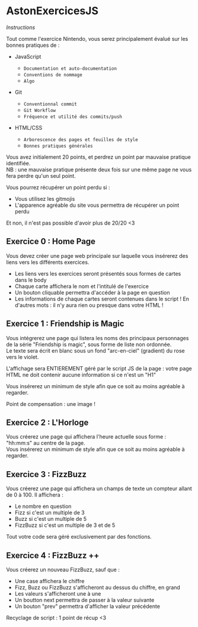 # AstonExercicesJS

*Instructions*

Tout comme l'exercice Nintendo, vous serez principalement évalué sur les bonnes pratiques de : 

* JavaScript
    * `Documentation et auto-documentation`
    * `Conventions de nommage`
    * `Algo`

* Git
    * `Conventionnal commit`
    * `Git Workflow`
    * `Fréquence et utilité des commits/push`

* HTML/CSS
    * `Arborescence des pages et feuilles de style`
    * `Bonnes pratiques générales`

Vous avez initialement 20 points, et perdrez un point par mauvaise pratique identifiée.  
NB : une mauvaise pratique présente deux fois sur une même page ne vous fera perdre qu'un seul point.

Vous pourrez récupérer un point perdu si  : 

* Vous utilisez les gitmojis
* L'apparence agréable du site vous permettra de récupérer un point perdu

Et non, il n'est pas possible d'avoir plus de 20/20 <3

## Exercice 0 : Home Page

Vous devez créer une page web principale sur laquelle vous insérerez des liens vers les différents exercices.

* Les liens vers les exercices seront présentés sous formes de cartes dans le body
* Chaque carte affichera le nom et l'intitulé de l'exercice
* Un bouton cliquable permettra d'accéder à la page en question
* Les informations de chaque cartes seront contenues dans le script ! En d'autres mots : il n'y aura rien ou presque dans votre HTML !

## Exercice 1 : Friendship is Magic

Vous intégrerez une page qui listera les noms des principaux personnages de la série "Friendship is magic", sous forme de liste non ordonnée.  
Le texte sera écrit en blanc sous un fond "arc-en-ciel" (gradient) du rose vers le violet.

L'affichage sera ENTIEREMENT géré par le script JS de la page : votre page HTML ne doit contenir aucune information si ce n'est un "H1"

Vous insérerez un minimum de style afin que ce soit au moins agréable à regarder.

Point de compensation : une image !

## Exercice 2 : L'Horloge

Vous créerez une page qui affichera l'heure actuelle sous forme : "hh:mm:s" au centre de la page.  
Vous insérerez un minimum de style afin que ce soit au moins agréable à regarder.

## Exercice 3 : FizzBuzz

Vous créerez une page qui affichera un champs de texte un compteur allant de 0 à 100. Il affichera : 

* Le nombre en question
* Fizz si c'est un multiple de 3
* Buzz si c'est un multiple de 5
* FizzBuzz si c'est un multiple de 3 et de 5

Tout votre code sera géré exclusivement par des fonctions.

## Exercice 4 : FizzBuzz ++

Vous créerez un nouveau FizzBuzz, sauf que : 

* Une case affichera le chiffre
* Fizz, Buzz ou FizzBuzz s'afficheront au dessus du chiffre, en grand
* Les valeurs s'afficheront une à une
* Un boutton next permettra de passer à la valeur suivante
* Un bouton "prev" permettra d'afficher la valeur précédente

Recyclage de script : 1 point de récup <3